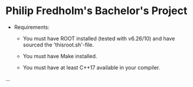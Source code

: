 # Philip Fredholm's Bachelor's Project
* Requirements: 
    * You must have ROOT installed (tested with v6.26/10) and have sourced the 'thisroot.sh'-file.
            
    * You must have Make installed.

    * You must have at least C++17 available in your compiler.

...